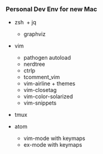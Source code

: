### Personal Dev Env for new Mac
- zsh
  + jq
  + graphviz

- vim
  + pathogen autoload
  + nerdtree
  + ctrlp
  + tcomment_vim
  + vim-airline + themes
  + vim-closetag
  + vim-color-solarized
  + vim-snippets

- tmux
- atom
  + vim-mode with keymaps
  + ex-mode with keymaps
